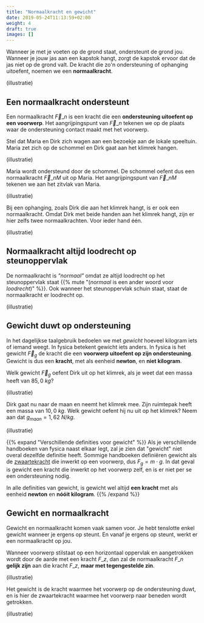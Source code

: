 ```yaml
---
title: "Normaalkracht en gewicht"
date: 2019-05-24T11:13:59+02:00
weight: 4
draft: true
images: []
---
```

Wanneer je met je voeten op de grond staat, ondersteunt de grond jou. Wanneer
je jouw jas aan een kapstok hangt, zorgt de kapstok ervoor dat de jas niet op de grond valt.
De kracht die zo'n
ondersteuning of ophanging uitoefent, noemen we een **normaalkracht**.

(illustratie)

## Een normaalkracht ondersteunt
Een normaalkracht $\vec{F}\_{n}$ is een kracht die een **ondersteuning uitoefent op een voorwerp**. Het aangrijpingspunt van $\vec{F}\_{n}$ tekenen we op de plaats waar de ondersteuning contact maakt met het voorwerp.

Stel dat Maria en Dirk zich wagen aan een bezoekje aan de lokale speeltuin. Maria zet zich op de schommel en Dirk gaat aan het klimrek hangen.

(illustratie)

Maria wordt ondersteund door de schommel. De schommel oefent dus een normaalkracht $\vec{F}\_{nM}$ uit op Maria. Het aangrijpingspunt van $\vec{F}\_{nM}$ tekenen we aan het zitvlak van Maria.

(illustratie)

Bij een ophanging, zoals Dirk die aan het klimrek hangt, is er ook een normaalkracht. Omdat Dirk met beide handen aan het klimrek hangt, zijn er hier zelfs twee normaalkrachten. Voor ieder hand één.

(illustratie)

## Normaalkracht altijd loodrecht op steunoppervlak
De normaalkracht is *"normaal"* omdat ze altijd loodrecht op het steunoppervlak
staat {{% mute "(*normaal* is een ander woord voor *loodrecht*)" %}}. Ook
wanneer het steunoppervlak schuin staat, staat de normaalkracht er loodrecht op.

(illustratie)

## Gewicht duwt op ondersteuning
In het dagelijkse taalgebruik bedoelen we met *gewicht* hoeveel kilogram iets
of iemand weegt. In fysica betekent gewicht iets anders. In fysica is het
gewicht $\vec{F}_g$ de kracht die een **voorwerp uitoefent op zijn ondersteuning**. Gewicht is dus een **kracht**, met als eenheid **newton**, en **niet kilogram**.

Welk gewicht $\vec{F}_g$ oefent Dirk uit op het klimrek, als je weet dat een massa heeft van $85{,}0~\si{kg}$?

(illustratie)

Dirk gaat nu naar de maan en neemt het klimrek mee. Zijn ruimtepak heeft een massa van $10{,}0~\si{kg}$. Welk gewicht oefent hij nu uit op het klimrek? Neem aan dat $g_{maan}=1{,}62~\si{N/kg}$.

(illustratie)

{{% expand "Verschillende definities voor gewicht" %}}
Als je verschillende handboeken van fysica naast elkaar legt, zal je zien dat "gewicht" niet overal dezelfde definitie heeft. Sommige handboeken definiëren gewicht als de [zwaartekracht](../zwaartekracht) die inwerkt op een voorwerp, dus $F_g = m \cdot g$. In dat geval is gewicht een kracht die inwerkt op het voorwerp zelf, en is er niet per se een ondersteuning nodig.

In alle definities van gewicht, is gewicht wel altijd **een kracht** met als eenheid **newton** en **nóóit kilogram**.
{{% /expand %}}

## Gewicht en normaalkracht
Gewicht en normaalkracht komen vaak samen voor. Je hebt tenslotte enkel gewicht wanneer je ergens op steunt. En vanaf je ergens op steunt, werkt er een normaalkracht op jou.

Wanneer voorwerp stilstaat op een horizontaal oppervlak en aangetrokken wordt door de aarde met een kracht $F\_{z}$, dan zal de normaalkracht $F\_{n}$ **gelijk zijn** aan die kracht $F\_{z}$, **maar met tegengestelde zin**.

(illustratie)

Het gewicht is de kracht waarmee het voorwerp op de ondersteuning duwt, en is hier de zwaartekracht waarmee het voorwerp naar beneden wordt getrokken.

(illustratie)

